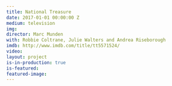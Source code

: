 ```yaml
---
title: National Treasure
date: 2017-01-01 00:00:00 Z
medium: television
img: 
director: Marc Munden
with: Robbie Coltrane, Julie Walters and Andrea Riseborough
imdb: http://www.imdb.com/title/tt5571524/
video: 
layout: project
is-in-production: true
is-featured: 
featured-image: 
---
```


